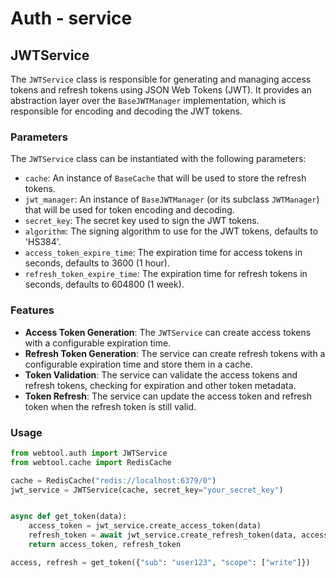 # Auth - service

## JWTService

The `JWTService` class is responsible for generating and managing access tokens and refresh tokens using JSON Web Tokens (JWT). It provides an abstraction layer over the `BaseJWTManager` implementation, which is responsible for encoding and decoding the JWT tokens.

### Parameters

The `JWTService` class can be instantiated with the following parameters:

- `cache`: An instance of `BaseCache` that will be used to store the refresh tokens.
- `jwt_manager`: An instance of `BaseJWTManager` (or its subclass `JWTManager`) that will be used for token encoding and decoding.
- `secret_key`: The secret key used to sign the JWT tokens.
- `algorithm`: The signing algorithm to use for the JWT tokens, defaults to 'HS384'.
- `access_token_expire_time`: The expiration time for access tokens in seconds, defaults to 3600 (1 hour).
- `refresh_token_expire_time`: The expiration time for refresh tokens in seconds, defaults to 604800 (1 week).


### Features

- **Access Token Generation**: The `JWTService` can create access tokens with a configurable expiration time.
- **Refresh Token Generation**: The service can create refresh tokens with a configurable expiration time and store them in a cache.
- **Token Validation**: The service can validate the access tokens and refresh tokens, checking for expiration and other token metadata.
- **Token Refresh**: The service can update the access token and refresh token when the refresh token is still valid.

### Usage

```python
from webtool.auth import JWTService
from webtool.cache import RedisCache

cache = RedisCache("redis://localhost:6379/0")
jwt_service = JWTService(cache, secret_key="your_secret_key")


async def get_token(data):
    access_token = jwt_service.create_access_token(data)
    refresh_token = await jwt_service.create_refresh_token(data, access_token)
    return access_token, refresh_token

access, refresh = get_token({"sub": "user123", "scope": ["write"]})
```
